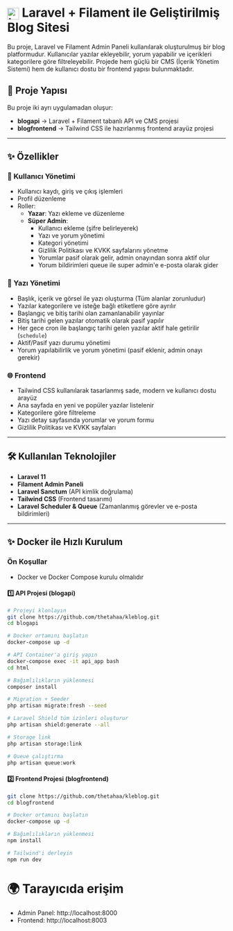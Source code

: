 <h1><img src="https://laravel.com/img/logomark.min.svg" alt="Laravel" width="27" style="vertical-align: middle;"> Laravel + Filament ile Geliştirilmiş Blog Sitesi</h1>

Bu proje, Laravel ve Filament Admin Paneli kullanılarak oluşturulmuş bir blog platformudur. Kullanıcılar yazılar ekleyebilir, yorum yapabilir ve içerikleri kategorilere göre filtreleyebilir. Projede hem güçlü bir CMS (İçerik Yönetim Sistemi) hem de kullanıcı dostu bir frontend yapısı bulunmaktadır.

## 🔧 Proje Yapısı

Bu proje iki ayrı uygulamadan oluşur:

- **blogapi** → Laravel + Filament tabanlı API ve CMS projesi
- **blogfrontend** → Tailwind CSS ile hazırlanmış frontend arayüz projesi

---

## ✨ Özellikler

### 👥 Kullanıcı Yönetimi

- Kullanıcı kaydı, giriş ve çıkış işlemleri
- Profil düzenleme
- Roller:
  - **Yazar**: Yazı ekleme ve düzenleme
  - **Süper Admin**:
    - Kullanıcı ekleme (şifre belirleyerek)
    - Yazı ve yorum yönetimi
    - Kategori yönetimi
    - Gizlilik Politikası ve KVKK sayfalarını yönetme
    - Yorumlar pasif olarak gelir, admin onayından sonra aktif olur
    - Yorum bildirimleri queue ile super admin'e e-posta olarak gider

### 📝 Yazı Yönetimi

- Başlık, içerik ve görsel ile yazı oluşturma (Tüm alanlar zorunludur)
- Yazılar kategorilere ve isteğe bağlı etiketlere göre ayrılır
- Başlangıç ve bitiş tarihi olan zamanlanabilir yayınlar
- Bitiş tarihi gelen yazılar otomatik olarak pasif yapılır
- Her gece cron ile başlangıç tarihi gelen yazılar aktif hale getirilir (`schedule`)
- Aktif/Pasif yazı durumu yönetimi
- Yorum yapılabilirlik ve yorum yönetimi (pasif eklenir, admin onayı gerekir)

### 🌐 Frontend

- Tailwind CSS kullanılarak tasarlanmış sade, modern ve kullanıcı dostu arayüz
- Ana sayfada en yeni ve popüler yazılar listelenir
- Kategorilere göre filtreleme
- Yazı detay sayfasında yorumlar ve yorum formu
- Gizlilik Politikası ve KVKK sayfaları

---

## 🛠 Kullanılan Teknolojiler

- **Laravel 11**
- **Filament Admin Paneli**
- **Laravel Sanctum** (API kimlik doğrulama)
- **Tailwind CSS** (Frontend tasarımı)
- **Laravel Scheduler & Queue** (Zamanlanmış görevler ve e-posta bildirimleri)

---

## ✨️ Docker ile Hızlı Kurulum

### Ön Koşullar
- Docker ve Docker Compose kurulu olmalıdır

#### 1️⃣ API Projesi (blogapi)

```bash
# Projeyi klonlayın
git clone https://github.com/thetahaa/kleblog.git
cd blogapi

# Docker ortamını başlatın
docker-compose up -d

# API Container'a giriş yapın
docker-compose exec -it api_app bash
cd html

# Bağımlılıkların yüklenmesi
composer install

# Migration + Seeder
php artisan migrate:fresh --seed

# Laravel Shield tüm izinleri oluşturur
php artisan shield:generate --all

# Storage link
php artisan storage:link

# Queue çalıştırma
php artisan queue:work

```

#### 2️⃣ Frontend Projesi (blogfrontend)
```bash
git clone https://github.com/thetahaa/kleblog.git
cd blogfrontend

# Docker ortamını başlatın
docker-compose up -d

# Bağımlılıkların yüklenmesi
npm install

# Tailwind'i derleyin
npm run dev

```

# 🌍 Tarayıcıda erişim
- Admin Panel: http://localhost:8000
- Frontend: http://localhost:8003